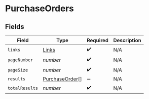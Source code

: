 # PurchaseOrders


## Fields

| Field                                                   | Type                                                    | Required                                                | Description                                             |
| ------------------------------------------------------- | ------------------------------------------------------- | ------------------------------------------------------- | ------------------------------------------------------- |
| `links`                                                 | [Links](../../models/shared/links.md)                   | :heavy_check_mark:                                      | N/A                                                     |
| `pageNumber`                                            | *number*                                                | :heavy_check_mark:                                      | N/A                                                     |
| `pageSize`                                              | *number*                                                | :heavy_check_mark:                                      | N/A                                                     |
| `results`                                               | [PurchaseOrder](../../models/shared/purchaseorder.md)[] | :heavy_minus_sign:                                      | N/A                                                     |
| `totalResults`                                          | *number*                                                | :heavy_check_mark:                                      | N/A                                                     |